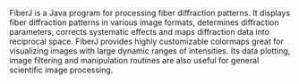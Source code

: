 FiberJ is a Java program for processing fiber diffraction patterns. It displays fiber diffraction patterns in various image formats, determines diffraction parameters, corrects systematic effects and maps diffraction data into reciprocal space. FiberJ provides highly customizable colormaps great for visualizing images with large dynamic ranges of intensities. Its data plotting, image filtering and manipulation routines are also useful for general scientific image processing.

